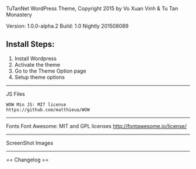 TuTanNet WordPress Theme, Copyright 2015 by Vo Xuan Vinh & Tu Tan Monastery


Version: 1.0.0-alpha.2
Build: 1.0 Nightly 201508089

Install Steps:
--------------

1. Install Wordpress
2. Activate the theme
3. Go to the Theme Option page
4. Setup theme options

------------------------------------------

JS Files 

    
    WOW Min JS: MIT license
    https://github.com/matthieua/WOW
  
-------------------------------------------
Fonts
    Font Awesome: MIT and GPL licenses
    http://fontawesome.io/license/    

----------------------------------------------------

ScreenShot Images
    


----------------------------------------------------
== Changelog ==
